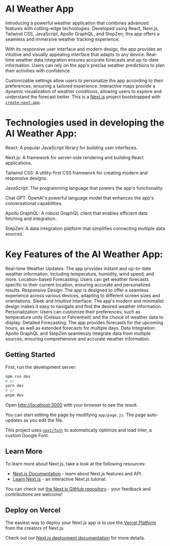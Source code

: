 # AI Weather App
Introducing a powerful weather application that combines advanced features with cutting-edge technologies. Developed using React, Next.js, Tailwind CSS, JavaScript, Apollo GraphQL, and StepZen, this app offers a seamless and immersive weather tracking experience.

With its responsive user interface and modern design, the app provides an intuitive and visually appealing interface that adapts to any device. Real-time weather data integration ensures accurate forecasts and up-to-date information. Users can rely on the app's precise weather predictions to plan their activities with confidence.

Customizable settings allow users to personalize the app according to their preferences, ensuring a tailored experience. Interactive maps provide a dynamic visualization of weather conditions, allowing users to explore and understand the forecast better.
This is a [Next.js](https://nextjs.org/) project bootstrapped with [`create-next-app`](https://github.com/vercel/next.js/tree/canary/packages/create-next-app).

# Technologies used in developing the AI Weather App:

React: A popular JavaScript library for building user interfaces.

Next.js: A framework for server-side rendering and building React applications.

Tailwind CSS: A utility-first CSS framework for creating modern and responsive designs.

JavaScript: The programming language that powers the app's functionality.

Chat GPT: OpenAI's powerful language model that enhances the app's conversational capabilities.

Apollo GraphQL: A robust GraphQL client that enables efficient data fetching and integration.

StepZen: A data integration platform that simplifies connecting multiple data sources.

# Key Features of the AI Weather App:

Real-time Weather Updates: The app provides instant and up-to-date weather information, including temperature, humidity, wind speed, and more.
Location-based Forecasting: Users can get weather forecasts specific to their current location, ensuring accurate and personalized results.
Responsive Design: The app is designed to offer a seamless experience across various devices, adapting to different screen sizes and orientations.
Sleek and Intuitive Interface: The app's modern and minimalist design makes it easy to navigate and find the desired weather information.
Personalization: Users can customize their preferences, such as temperature units (Celsius or Fahrenheit) and the choice of weather data to display.
Detailed Forecasting: The app provides forecasts for the upcoming hours, as well as extended forecasts for multiple days.
Data Integration: Apollo GraphQL and StepZen seamlessly integrate data from multiple sources, ensuring comprehensive and accurate weather information.

## Getting Started

First, run the development server:

```bash
npm run dev
# or
yarn dev
# or
pnpm dev
```

Open [http://localhost:3000](http://localhost:3000) with your browser to see the result.

You can start editing the page by modifying `app/page.js`. The page auto-updates as you edit the file.

This project uses [`next/font`](https://nextjs.org/docs/basic-features/font-optimization) to automatically optimize and load Inter, a custom Google Font.

## Learn More

To learn more about Next.js, take a look at the following resources:

- [Next.js Documentation](https://nextjs.org/docs) - learn about Next.js features and API.
- [Learn Next.js](https://nextjs.org/learn) - an interactive Next.js tutorial.

You can check out [the Next.js GitHub repository](https://github.com/vercel/next.js/) - your feedback and contributions are welcome!

## Deploy on Vercel

The easiest way to deploy your Next.js app is to use the [Vercel Platform](https://vercel.com/new?utm_medium=default-template&filter=next.js&utm_source=create-next-app&utm_campaign=create-next-app-readme) from the creators of Next.js.

Check out our [Next.js deployment documentation](https://nextjs.org/docs/deployment) for more details.
